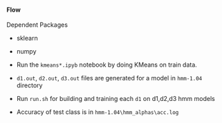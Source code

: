 #### Flow
Dependent Packages
* sklearn
* numpy

* Run the `kmeans*.ipyb` notebook by doing KMeans on train data. 
* `d1.out`, `d2.out`, `d3.out` files are generated for a model in `hmm-1.04` directory
* Run `run.sh` for building and training each `d1` on d1,d2,d3 hmm models
* Accuracy of test class is in `hmm-1.04\hmm_alphas\acc.log`
